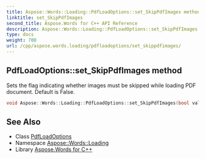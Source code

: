 ```yaml
---
title: Aspose::Words::Loading::PdfLoadOptions::set_SkipPdfImages method
linktitle: set_SkipPdfImages
second_title: Aspose.Words for C++ API Reference
description: Aspose::Words::Loading::PdfLoadOptions::set_SkipPdfImages method. Sets the flag indicating whether images must be skipped while loading PDF document. Default is False in C++.
type: docs
weight: 700
url: /cpp/aspose.words.loading/pdfloadoptions/set_skippdfimages/
---
```

## PdfLoadOptions::set_SkipPdfImages method


Sets the flag indicating whether images must be skipped while loading PDF document. Default is False.

```cpp
void Aspose::Words::Loading::PdfLoadOptions::set_SkipPdfImages(bool value)
```

## See Also

* Class [PdfLoadOptions](../)
* Namespace [Aspose::Words::Loading](../../)
* Library [Aspose.Words for C++](../../../)
